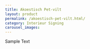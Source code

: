 ```yaml
---
title: Akoestisch Pet-vilt
layout: product
permalink: /akoestisch-pet-vilt.html/
category: Interieur Signing
carousel_images:
---
```

Sample Text
